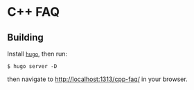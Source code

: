 # C++ FAQ

## Building

Install [`hugo`](https://gohugo.io/getting-started/installing#readout), then run:
```
$ hugo server -D
```
then navigate to [http://localhost:1313/cpp-faq/](http://localhost:1313/cpp-faq/) in your browser.
